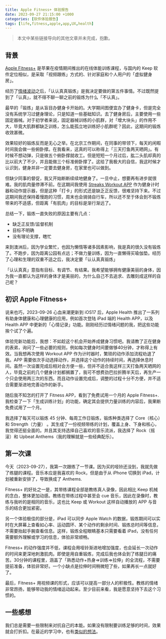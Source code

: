 ```yaml
---
title: Apple Fitness+ 体验报告
date: 2023-09-27 21:15:00 +1000
categories: [软件体验报告]
tags: [life,fitness,apple,app,UX,health]
---
```


> 本文中某些链接导向的其他文章并未完成，抱歉。

## 背景

[Apple Fitness+](https://www.apple.com/au/apple-fitness-plus/) 是苹果在疫情期间推出的在线体能训练课程，与国内的 Keep 软件定位相似，是采取「视频跟练」方式的、针对家庭和个人用户的「虚拟健身房」。

经历了[情绪波动]()之后，「认认真真锻炼」是我决定要做的第五件事情。不过既然提到了「认真」，就不得不聊一聊之前的锻炼为什么「不认真」。

最早的「锻炼」是从盲目办健身卡开始的。大学期间图便宜办了健身卡，但是完全没有系统学习过健身理论，只是知道一些基础知识。去了健身房后，主要使用一些固定器械。对于初学者来说，固定器械训练的小肌群，对「增大块头」的作用不大，毕竟大肌群都缺乏训练，怎么能孤立地训练好小肌群呢？因此，这期间的锻炼收效甚微。

效果较好的锻炼反而是无心之举。在北京工作期间，在同事的带领下，每天的闲暇时间我会做一些俯卧撑。在我看来，这真的可以称得上「三天打鱼两天晒网」。有时候不想动弹，只是做五个俯卧撑就收工。但是短短一个月过后，肱二头肌却真的比以前大了不少，并且能做三个标准俯卧撑了。这给了我极大的自信，我这时候才认识到，健身并非一定要去健身房，在家里也可以做到。

但缺少同事的督促，我又开始断断续续地健身了。一旦中止，想要再有进步就很难。我的肌肉量停滞不前。在这期间我使用 [Streaks Workout APP](https://streaksworkout.app/) 作为健身计时器和动作提示器，但是这种「打卡」的形式还是缺乏正反馈，很难坚持下来。不过这期间我还保持着慢跑的习惯，周末也会骑骑自行车，所以还不至于体会到不锻炼带来的不适感，但距离「有肌肉」的目标是渐行渐远了。

总结一下，锻炼一直失败的原因主要有几点：

- 缺乏正反馈/监督机制
- 目标不明确
- 没有理论支撑，瞎忙

来到澳洲后，因为学业繁忙，也因为懒惰等诸多因素影响，我是真的很久没有锻炼了。不跑步，因为距离公园有点远；不做力量训练，因为一直懒得买瑜伽垫。经历了心理和生理的双重不适之后，我决定要「认认真真锻炼」

「认认真真」意指有目标、有调节、有结果。我希望能够拥有健康美丽的身体，因为我一直都认为这样的身体才是美丽的，为什么自己不去追求、去雕刻成这样的自己呢？

## 初识 Apple Fitness+

说来也巧，2023-09-26 心血来潮更新到 iOS17 后，Apple Health 推出了一系列有助身体健康和心理健康的应用，例如首次登陆 iPad 端的 Health APP，以及 Health APP 中更新的「心情记录」功能。刚刚经历过情绪问题的我，把这些功能挨个试了个遍。

体验完新功能后，我想：不如趁这个机会开始养成健身习惯吧。我请教了正在健身的表弟，询问了一些必要的规则，例如每次健身时间要做够40分钟，才称得上有效。当我想再次使用 Workout APP 作为计时器时，繁琐的动作添加流程劝退了我。APP 需要依次手动选择动作，并选择这个动作的持续时间，再选择休息时间。虽然一次设置完成后相对会方便一些，但并不适合我这样三天打鱼两天晒网的人，毕竟之前的几个健身计划都搁置了，我可不想费劲巴拉折腾半天后，再生产一个只会使用两三次的东西。而且动作设置完成后，调整的过程十分不方便，并不适合需要渐进地完善动作的新手。

随后我不知怎的打开了 Fitness APP，看到了免费试用一个月的 Apple Fitness+. 我检查了一下「生成训练计划」的功能，确定其会提供力量训练的内容后，我果断免费试用了一个月。

我选择了每天可以锻炼 45 分钟、每周工作日锻炼，锻炼种类选择了 Core（核心）和 Strength（力量） 。其生成了一份视频带练的计划，覆盖上身、下身和核心，我觉得还挺全面的。并且其支持选择自己喜欢的音乐流派，我选择了 Rock（摇滚）和 Upbeat Anthems（我的理解就是一些经典配乐）。

## 第一次课

今天（2023-09-27），我第一次跟练了一节课。因为买的哑铃还没到，我就先做了练腿的课程。音乐本应是我喜欢的 Rock，但是由于从 iPhone 切换到 iPad，计划被重新安排了，导致换成了 Anthems. 

Fitness+ 的好处之一是，其带练课程全部是教练真人录像，因此相比 Keep 机械的念白，整体更加动感。教练在带练过程中甚至会 cue 音乐，因此在录像时，教练与我听的是相同的音乐，这也比 Keep 或 Workout 这样自动播放的 APP 与音乐的结合更加紧密。

另一个体验极佳的部分是，iPad 可以同步 Apple Watch 的数据，锻炼期间可以实时在大屏幕上查看如心率、运动圆环、某个动作的剩余时间、锻炼总时间等信息，不需要抬起手腕查看信息。这样，锻炼全程眼睛基本只需要看着 iPad，没有任何需要额外理解或学习的信息，体验非常顺畅。

Fitness+ 的动作强度并不低，课程会用哑铃渐进地增加强度，也会延长一次动作的时间来更深地刺激肌肉。即使是用自重锻炼，完成后我也体会到了练腿日的痛苦。30分钟的课程里，涵盖了「熟悉动作+热身=>训练=>拉伸」的全流程，不需要提前准备，体验非常好。一个小缺点是拉伸时间稍微短了些，如果再长一点就好了。

最后，Fitness+ 用视频课的形式，应该可以提高一部分人的积极性。教练的情绪非常昂扬，能够带动我的情绪运动起来。至少目前来看，我是愿意坚持下去这个习惯的。

## 一些感想

我们总是需要一些限制来对抗自己的本能。如果没有限制要训练足够的时间，效果就会打折扣。在最近的学习中，也有[类似的想法]()。